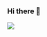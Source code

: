 ### Hi there 👋
<img src="https://i.pinimg.com/originals/84/56/b0/8456b00d6ba6f8695787bfacee9c962b.png" />
